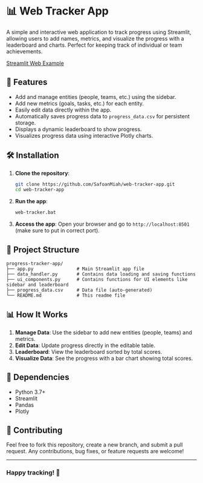
# 📊 Web Tracker App

A simple and interactive web application to track progress using Streamlit, allowing users to add names, metrics, and visualize the progress with a leaderboard and charts. Perfect for keeping track of individual or team achievements.

[Streamlit Web Example](https://web-tracker.streamlit.app/)

## 🚀 Features

- Add and manage entities (people, teams, etc.) using the sidebar.
- Add new metrics (goals, tasks, etc.) for each entity.
- Easily edit data directly within the app.
- Automatically saves progress data to `progress_data.csv` for persistent storage.
- Displays a dynamic leaderboard to show progress.
- Visualizes progress data using interactive Plotly charts.

## 🛠️ Installation

1. **Clone the repository**:
   ```bash
   git clone https://github.com/SafoanMiah/web-tracker-app.git
   cd web-tracker-app
   ```
   
2. **Run the app**:
   ```bash
   web-tracker.bat
   ```

4. **Access the app**: Open your browser and go to `http://localhost:8501` (make sure to put in correct port).

## 📂 Project Structure

```
progress-tracker-app/
├── app.py                # Main Streamlit app file
├── data_handler.py       # Contains data loading and saving functions
├── ui_components.py      # Contains functions for UI elements like sidebar and leaderboard
├── progress_data.csv     # Data file (auto-generated)
└── README.md             # This readme file
```

## 📊 How It Works

1. **Manage Data**: Use the sidebar to add new entities (people, teams) and metrics.
2. **Edit Data**: Update progress directly in the editable table.
3. **Leaderboard**: View the leaderboard sorted by total scores.
4. **Visualize Data**: See the progress with a bar chart showing total scores.

## 🔧 Dependencies

- Python 3.7+
- Streamlit
- Pandas
- Plotly

## 🤝 Contributing

Feel free to fork this repository, create a new branch, and submit a pull request. Any contributions, bug fixes, or feature requests are welcome!

---

### Happy tracking! 🎯
